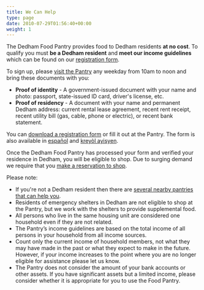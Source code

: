 ```yaml
---
title: We Can Help
type: page
date: 2010-07-29T01:56:40+00:00
weight: 1
---
```

The Dedham Food Pantry provides food to Dedham residents **at no cost**. To qualify you must **be a Dedham resident** and **meet our income guidelines** which can be found on our [registration form][2].

To sign up, please [visit the Pantry][1] any weekday from 10am to noon and bring these documents with you:

* **Proof of identity** - A government-issued document with your name and photo: passport, state-issued ID card, driver's license, etc.
* **Proof of residency** - A document with your name and permanent Dedham address: current rental lease agreement, recent rent receipt, recent utility bill (gas, cable, phone or electric), or recent bank statement.

You can [download a registration form][2] or fill it out at the Pantry. The form is also available in [español][3] and [kreyòl ayisyen][4].

Once the Dedham Food Pantry has processed your form and verified your residence in Dedham, you will be eligible to shop.
Due to surging demand we require that you [make a reservation to shop](signup).

Please note:

* If you're not a Dedham resident then there are [several nearby pantries that can help you][5].
* Residents of emergency shelters in Dedham are not eligible to shop at the Pantry, but we work with the shelters to provide supplemental food.
* All persons who live in the same housing unit are considered one household even if they are not related.
* The Pantry’s income guidelines are based on the total income of all persons in your household from all income sources.
* Count only the current income of household members, not what they may have made in the past or what they expect to make in the future. However, if your income increases to the point where you are no longer eligible for assistance please let us know.
* The Pantry does not consider the amount of your bank accounts or other assets. If you have significant assets but a limited income, please consider whether it is appropriate for you to use the Food Pantry.

 [1]: /contact/
 [2]: Registration-Form-ENGLISH.pdf
 [3]: Registration-Form-ESPAÑOL.pdf
 [4]: Registration-Form-KREYÒL-AYISYEN.pdf
 [5]: /help/nearby-pantries/
